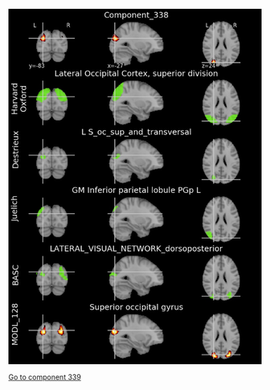 


![338](preliminary/338.jpg "Component 338")

[Go to component 339](https://parietal-inria.github.io/MODL_atlas/1024/339 "Component 339")